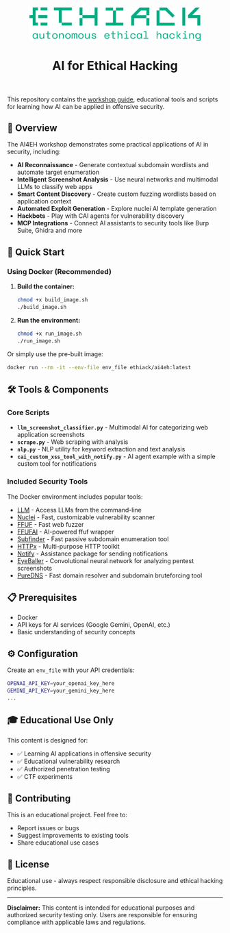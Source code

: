<a name="readme-top"></a>
<div align="center">

<h1>
  <br>
    <img src="assets/logo.webp" alt="logo" width="400">
    <br><br>
    AI for Ethical Hacking
    <br><br>
</h1>
</div>

This repository contains the [workshop guide](ai-for-ethical-hacking.pdf), educational tools and scripts for learning how AI can be applied in offensive security.

## 🎯 Overview

The AI4EH workshop demonstrates some practical applications of AI in security, including:

- **AI Reconnaissance** - Generate contextual subdomain wordlists and automate target enumeration
- **Intelligent Screenshot Analysis** - Use neural networks and multimodal LLMs to classify web apps
- **Smart Content Discovery** - Create custom fuzzing wordlists based on application context
- **Automated Exploit Generation** - Explore nuclei AI template generation
- **Hackbots** - Play with CAI agents for vulnerability discovery
- **MCP Integrations** - Connect AI assistants to security tools like Burp Suite, Ghidra and more

## 🚀 Quick Start

### Using Docker (Recommended)

1. **Build the container:**
   ```bash
   chmod +x build_image.sh
   ./build_image.sh
   ```

2. **Run the environment:**
   ```bash
   chmod +x run_image.sh
   ./run_image.sh
   ```

Or simply use the pre-built image:

```bash
docker run --rm -it --env-file env_file ethiack/ai4eh:latest
```

## 🛠️ Tools & Components

### Core Scripts

- **`llm_screenshot_classifier.py`** - Multimodal AI for categorizing web application screenshots
- **`scrape.py`** - Web scraping with analysis
- **`nlp.py`** - NLP utility for keyword extraction and text analysis
- **`cai_custom_xss_tool_with_notify.py`** - AI agent example with a simple custom tool for notifications

### Included Security Tools

The Docker environment includes popular tools:

- [LLM](https://github.com/simonw/llm) - Access LLMs from the command-line
- [Nuclei](https://github.com/projectdiscovery/nuclei) - Fast, customizable vulnerability scanner
- [FFUF](https://github.com/ffuf/ffuf) - Fast web fuzzer
- [FFUFAI](https://github.com/jthack/ffufai) - AI-powered ffuf wrapper
- [Subfinder](https://github.com/projectdiscovery/subfinder) - Fast passive subdomain enumeration tool
- [HTTPx](https://github.com/projectdiscovery/httpx) - Multi-purpose HTTP toolkit
- [Notify](https://github.com/projectdiscovery/notify) - Assistance package for sending notifications
- [EyeBaller](https://github.com/BishopFox/eyeballer) - Convolutional neural network for analyzing pentest screenshots
- [PureDNS](https://github.com/d3mondev/puredns) - Fast domain resolver and subdomain bruteforcing tool

## 📋 Prerequisites

- Docker
- API keys for AI services (Google Gemini, OpenAI, etc.)
- Basic understanding of security concepts

## ⚙️ Configuration

Create an `env_file` with your API credentials:
```bash
OPENAI_API_KEY=your_openai_key_here
GEMINI_API_KEY=your_gemini_key_here
...
```

## 🎓 Educational Use Only

This content is designed for:
- ✅ Learning AI applications in offensive security
- ✅ Educational vulnerability research  
- ✅ Authorized penetration testing
- ✅ CTF experiments

## 🤝 Contributing

This is an educational project. Feel free to:
- Report issues or bugs
- Suggest improvements to existing tools
- Share educational use cases

## 📄 License

Educational use - always respect responsible disclosure and ethical hacking principles.

---

**Disclaimer:** This content is intended for educational purposes and authorized security testing only. Users are responsible for ensuring compliance with applicable laws and regulations.
